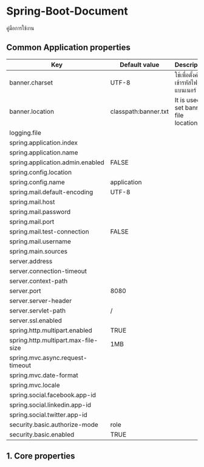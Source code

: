 # Spring-Boot-Document
คู่มือการใช้งาน

## Common Application properties

| Key      | Default value | Description |
| ------------- | ------------- |-------------|
| banner.charset  | UTF-8  |ใช้เพื่อตั้งค่าการเข้ารหัสไฟล์แบนเนอร์  |
| banner.location  | classpath:banner.txt  |It is used to set banner file location. |
| logging.file  |   |
| spring.application.index  |   |
| spring.application.name  |   |
| spring.application.admin.enabled  | FALSE  |
| spring.config.location  |   |
| spring.config.name  | application  |
| spring.mail.default-encoding  | UTF-8  |
| spring.mail.host  |   |
| spring.mail.password  |   |
| spring.mail.port  |   |
| spring.mail.test-connection  | FALSE  |
| spring.mail.username  |   |
| spring.main.sources  |   |
| server.address  |   |
| server.connection-timeout  |   |
| server.context-path  |   |
| server.port  | 8080  |
| server.server-header  |   |
| server.servlet-path  | /  |
| server.ssl.enabled  |   |
| spring.http.multipart.enabled  | TRUE  |
| spring.http.multipart.max-file-size  | 1MB  |
| spring.mvc.async.request-timeout  |   |
| spring.mvc.date-format  |   |
| spring.mvc.locale  |   |
| spring.social.facebook.app-id  |   |
| spring.social.linkedin.app-id  |   |
| spring.social.twitter.app-id  |   |
| security.basic.authorize-mode  | role  |
| security.basic.enabled  | TRUE  |

## 1. Core properties
